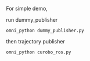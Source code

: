 For simple demo,

run dummy_publisher 

```omni_python dummy_publisher.py```

then trajectory publisher

```omni_python curobo_ros.py```
